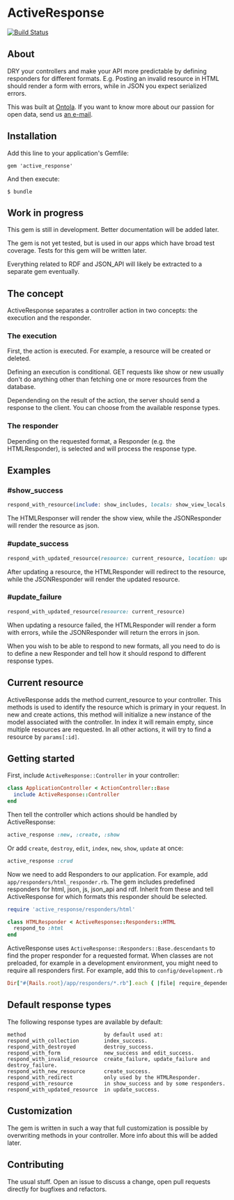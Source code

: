 # ActiveResponse

<a href="https://travis-ci.org/ontola/active_response"><img src="https://travis-ci.org/ontola/active_response.svg?branch=master" alt="Build Status"></a>

## About

DRY your controllers and make your API more predictable by defining responders for different formats. E.g. Posting an invalid resource in HTML should render a form with errors, while in JSON you expect serialized errors.
    
This was built at [Ontola](https://ontola.io/). If you want to know more about our passion for open data, send us [an e-mail](mailto:ontola@argu.co).

## Installation

Add this line to your application's Gemfile:

```
gem 'active_response'
```

And then execute:

```
$ bundle
```

## Work in progress
This gem is still in development. Better documentation will be added later. 

The gem is not yet tested, but is used in our apps which have broad test coverage. Tests for this gem will be written later.

Everything related to RDF and JSON_API will likely be extracted to a separate gem eventually.

## The concept
ActiveResponse separates a controller action in two concepts: the execution and the responder.

### The execution
First, the action is executed. For example, a resource will be created or deleted. 

Defining an execution is conditional. GET requests like show or new usually don't do anything other than fetching one or more resources from the database.

Dependending on the result of the action, the server should send a response to the client. You can choose from the available response types.

### The responder
Depending on the requested format, a Responder (e.g. the HTMLResponder), is selected and will process the response type.

## Examples

### \#show_success
```ruby
respond_with_resource(include: show_includes, locals: show_view_locals, resource: current_resource)
```
The HTMLResponser will render the show view, while the JSONResponder will render the resource as json.

### \#update_success
```ruby
respond_with_updated_resource(resource: current_resource, location: update_success_location, notice: active_response_success_message)
```
After updating a resource, the HTMLResponder will redirect to the resource, while the JSONResponder will render the updated resource.

### \#update_failure
```ruby
respond_with_updated_resource(resource: current_resource)
```
When updating a resource failed, the HTMLResponder will render a form with errors, while the JSONResponder will return the errors in json.

When you wish to be able to respond to new formats, all you need to do is to define a new Responder and tell how it should respond to different response types.

## Current resource
ActiveResponse adds the method current_resource to your controller. 
This methods is used to identify the resource which is primary in your request.
In new and create actions, this method will initialize a new instance of the model associated with the controller. 
In index it will remain empty, since multiple resources are requested.
In all other actions, it will try to find a resource by `params[:id]`.

## Getting started
First, include ``ActiveResponse::Controller`` in your controller:
```ruby
class ApplicationController < ActionController::Base
  include ActiveResponse::Controller
end
```

Then tell the controller which actions should be handled by ActiveResponse:
```ruby
active_response :new, :create, :show
```

Or add `create`, `destroy`, `edit`, `index`, `new`, `show`, `update` at once:
```ruby
active_response :crud
```

Now we need to add Responders to our application. For example, add `app/responders/html_responder.rb`. 
The gem includes predefined responders for html, json, js, json_api and rdf. 
Inherit from these and tell ActiveResponse for which formats this responder should be selected. 

```ruby
require 'active_response/responders/html'

class HTMLResponder < ActiveResponse::Responders::HTML
  respond_to :html
end
```

ActiveResponse uses `ActiveResponse::Responders::Base.descendants` to find the proper responder for a requested format.
When classes are not preloaded, for example in a development environment, you might need to require all responders first.
For example, add this to `config/development.rb`
```ruby
Dir["#{Rails.root}/app/responders/*.rb"].each { |file| require_dependency file }
```

## Default response types
The following response types are available by default:
```
method                         by default used at:
respond_with_collection        index_success.
respond_with_destroyed         destroy_success.
respond_with_form              new_success and edit_success.
respond_with_invalid_resource  create_failure, update_failure and destroy_failure.
respond_with_new_resource      create_success.
respond_with_redirect          only used by the HTMLResponder.
respond_with_resource          in show_success and by some responders.
respond_with_updated_resource  in update_success.
```

## Customization
The gem is written in such a way that full customization is possible by overwriting methods in your controller. More info about this will be added later.

## Contributing

The usual stuff. Open an issue to discuss a change, open pull requests directly for bugfixes and refactors.
